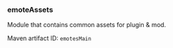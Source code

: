 ### emoteAssets

Module that contains common assets for plugin & mod.

Maven artifact ID: `emotesMain`